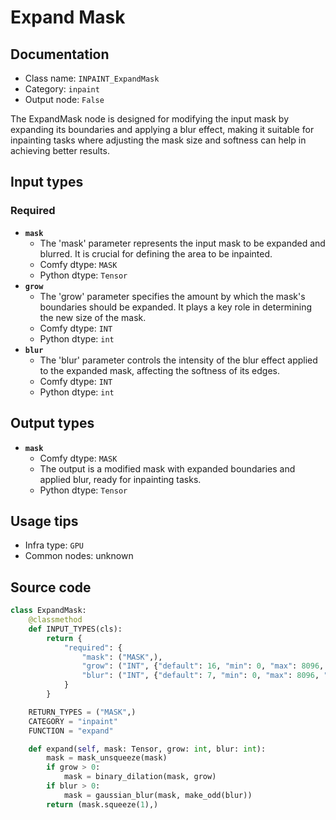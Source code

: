 # Expand Mask
## Documentation
- Class name: `INPAINT_ExpandMask`
- Category: `inpaint`
- Output node: `False`

The ExpandMask node is designed for modifying the input mask by expanding its boundaries and applying a blur effect, making it suitable for inpainting tasks where adjusting the mask size and softness can help in achieving better results.
## Input types
### Required
- **`mask`**
    - The 'mask' parameter represents the input mask to be expanded and blurred. It is crucial for defining the area to be inpainted.
    - Comfy dtype: `MASK`
    - Python dtype: `Tensor`
- **`grow`**
    - The 'grow' parameter specifies the amount by which the mask's boundaries should be expanded. It plays a key role in determining the new size of the mask.
    - Comfy dtype: `INT`
    - Python dtype: `int`
- **`blur`**
    - The 'blur' parameter controls the intensity of the blur effect applied to the expanded mask, affecting the softness of its edges.
    - Comfy dtype: `INT`
    - Python dtype: `int`
## Output types
- **`mask`**
    - Comfy dtype: `MASK`
    - The output is a modified mask with expanded boundaries and applied blur, ready for inpainting tasks.
    - Python dtype: `Tensor`
## Usage tips
- Infra type: `GPU`
- Common nodes: unknown


## Source code
```python
class ExpandMask:
    @classmethod
    def INPUT_TYPES(cls):
        return {
            "required": {
                "mask": ("MASK",),
                "grow": ("INT", {"default": 16, "min": 0, "max": 8096, "step": 1}),
                "blur": ("INT", {"default": 7, "min": 0, "max": 8096, "step": 1}),
            }
        }

    RETURN_TYPES = ("MASK",)
    CATEGORY = "inpaint"
    FUNCTION = "expand"

    def expand(self, mask: Tensor, grow: int, blur: int):
        mask = mask_unsqueeze(mask)
        if grow > 0:
            mask = binary_dilation(mask, grow)
        if blur > 0:
            mask = gaussian_blur(mask, make_odd(blur))
        return (mask.squeeze(1),)

```
